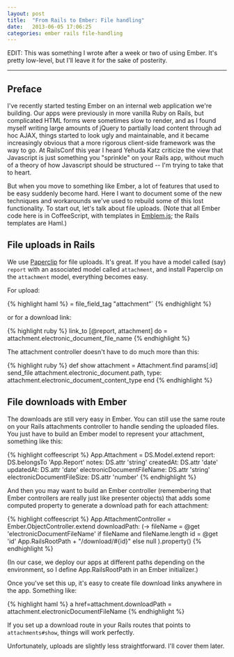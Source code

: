 ```yaml
---
layout: post
title:  "From Rails to Ember: File handling"
date:   2013-06-05 17:06:25
categories: ember rails file-handling
---
```


EDIT: This was something I wrote after a week or two of using Ember. It's pretty low-level, but I'll leave it for the sake of posterity.

***

## Preface

I've recently started testing Ember on an internal web application we're building. Our apps were previously in more vanilla Ruby on Rails, but complicated HTML forms were sometimes slow to render, and as I found myself writing large amounts of jQuery to partially load content through ad hoc AJAX, things started to look ugly and maintainable, and it became increasingly obvious that a more rigorous client-side framework was the way to go. At RailsConf this year I heard Yehuda Katz criticize the view that Javascript is just something you "sprinkle" on your Rails app, without much of a theory of how Javascript should be structured -- I'm trying to take that to heart.

But when you move to something like Ember, a lot of features that used to be easy suddenly become hard. Here I want to document some of the new techniques and workarounds we've used to rebuild some of this lost functionality. To start out, let's talk about file uploads. (Note that all Ember code here is in CoffeeScript, with templates in [Emblem.js](http://emblemjs.com/); the Rails templates are Haml.)

## File uploads in Rails

We use <a href="http://rubygems.org/gems/paperclip">Paperclip</a> for file uploads. It's great. If you have a model called (say) `report` with an associated model called `attachment`, and install Paperclip on the `attachment` model, everything becomes easy.

For upload:

{% highlight haml %}
= file_field_tag "attachment"`
{% endhighlight %}

or for a download link:

{% highlight ruby %}
link_to [@report, attachment] do
  = attachment.electronic_document_file_name
{% endhighlight %}

The attachment controller doesn't have to do much more than this:

{% highlight ruby %}
def show
  attachment = Attachment.find params[:id]
  send_file attachment.electronic_document.path,
            type: attachment.electronic_document_content_type
end
{% endhighlight %}

## File downloads with Ember

The downloads are still very easy in Ember. You can still use the same route on your Rails attachments controller to handle sending the uploaded files. You just have to build an Ember model to represent your attachment, something like this:

{% highlight coffeescript %}
App.Attachment = DS.Model.extend
  report: DS.belongsTo 'App.Report'
  notes: DS.attr 'string'
  createdAt: DS.attr 'date'
  updatedAt: DS.attr 'date'
  electronicDocumentFileName: DS.attr 'string'
  electronicDocumentFileSize: DS.attr 'number'
{% endhighlight %}

And then you may want to build an Ember controller (remembering that Ember controllers are really just like presenter objects) that adds some computed property to generate a download path for each attachment:

{% highlight coffeescript %}
App.AttachmentController = Ember.ObjectController.extend
  downloadPath: (->
    fileName = @get 'electronicDocumentFileName'
    if fileName and fileName.length
      id = @get 'id'
      App.RailsRootPath + "/download/#{id}"
    else
      null
  ).property()
{% endhighlight %}

(In our case, we deploy our apps at different paths depending on the environment, so I define App.RailsRootPath in an Ember initializer.)

Once you've set this up, it's easy to create file download links anywhere in the app. Something like:

{% highlight haml %}
a href=attachment.downloadPath
  = attachment.electronicDocumentFileName
{% endhighlight %}

If you set up a download route in your Rails routes that points to `attachments#show`, things will work perfectly.

Unfortunately, uploads are slightly less straightforward. I'll cover them later.